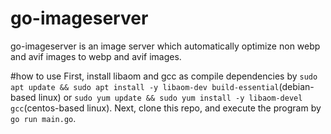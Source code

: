 # go-imageserver
go-imageserver is an image server which automatically optimize non webp and avif images to webp and avif images.

#how to use
First, install libaom and gcc as compile dependencies by `sudo apt update && sudo apt install -y libaom-dev build-essential`(debian-based linux) or `sudo yum update && sudo yum install -y libaom-devel gcc`(centos-based linux)\.
Next, clone this repo, and execute the program by `go run main.go`.
